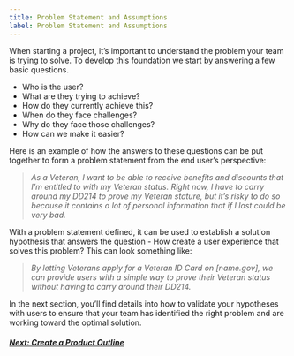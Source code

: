 ```yaml
---
title: Problem Statement and Assumptions
label: Problem Statement and Assumptions
---
```

When starting a project, it’s important to understand the problem your team is trying to solve. To develop this foundation we start by answering  a few basic questions.
- Who is the user?
- What are they trying to achieve?
- How do they currently achieve this?
- When do they face challenges?
- Why do they face those challenges?
- How can we make it easier?

Here is an example of how the answers to these questions can be put together to form a problem statement from the end user’s perspective:

> *As a Veteran, I want to be able to receive benefits and discounts that I’m entitled to with my Veteran status. Right now, I have to carry around my DD214 to prove my Veteran stature, but it’s risky to do so because it contains a lot of personal information that if I lost could be very bad.*

With a problem statement defined, it can be used to establish a solution hypothesis that answers the question - How create a user experience that solves this problem? This can look something like:

> *By letting Veterans apply for a Veteran ID Card on [name.gov], we can provide users with a simple way to prove their Veteran status without having to carry around their DD214.*

In the next section, you’ll find details into how to validate your hypotheses with users to ensure that your team has identified the right problem and are working toward the optimal solution.

<!-- Next Button -->
<a href='./product-outline'><div class="next-button"><h5 class="next-text">Next: Create a Product Outline</h5></div></a>
